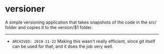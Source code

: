 # versioner

A simple versioning application that takes snapshots of the code in the src/ folder and copies it to the version/$1 folder.

---

- `ARCHIVED: 2019-11-22` Making this wasn't really efficient, since git itself can be used for that, and it does the job very well.
